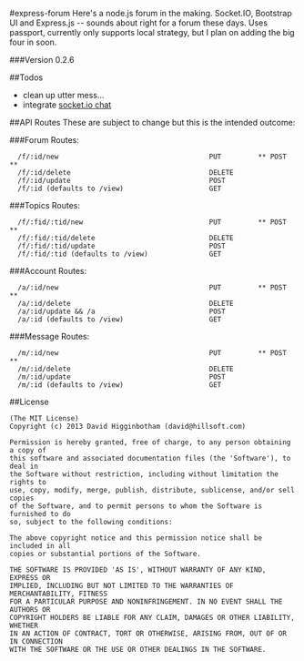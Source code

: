 #express-forum
Here's a node.js forum in the making. Socket.IO, Bootstrap UI and Express.js -- sounds about right for a forum these days. Uses passport, currently only supports local strategy, but I plan on adding the big four in soon.

###Version
0.2.6

##Todos
- clean up utter mess...
- integrate [socket.io chat](https://github.com/dhigginbotham/rwi-chat)

##API Routes
These are subject to change but this is the intended outcome:

###Forum Routes:
```
  /f/:id/new                                     PUT         ** POST **
  /f/:id/delete                                  DELETE
  /f/:id/update                                  POST
  /f/:id (defaults to /view)                     GET
```

###Topics Routes:
```
  /f/:fid/:tid/new                               PUT         ** POST **
  /f/:fid/:tid/delete                            DELETE
  /f/:fid/:tid/update                            POST
  /f/:fid/:tid (defaults to /view)               GET
```

###Account Routes:
```
  /a/:id/new                                     PUT         ** POST **
  /a/:id/delete                                  DELETE
  /a/:id/update && /a                            POST
  /a/:id (defaults to /view)                     GET
```

###Message Routes:
```
  /m/:id/new                                     PUT         ** POST **
  /m/:id/delete                                  DELETE
  /m/:id/update                                  POST
  /m/:id (defaults to /view)                     GET
```

##License
```
(The MIT License)
Copyright (c) 2013 David Higginbotham (david@hillsoft.com)

Permission is hereby granted, free of charge, to any person obtaining a copy of
this software and associated documentation files (the 'Software'), to deal in
the Software without restriction, including without limitation the rights to
use, copy, modify, merge, publish, distribute, sublicense, and/or sell copies
of the Software, and to permit persons to whom the Software is furnished to do
so, subject to the following conditions:

The above copyright notice and this permission notice shall be included in all 
copies or substantial portions of the Software.

THE SOFTWARE IS PROVIDED 'AS IS', WITHOUT WARRANTY OF ANY KIND, EXPRESS OR 
IMPLIED, INCLUDING BUT NOT LIMITED TO THE WARRANTIES OF MERCHANTABILITY, FITNESS 
FOR A PARTICULAR PURPOSE AND NONINFRINGEMENT. IN NO EVENT SHALL THE AUTHORS OR 
COPYRIGHT HOLDERS BE LIABLE FOR ANY CLAIM, DAMAGES OR OTHER LIABILITY, WHETHER 
IN AN ACTION OF CONTRACT, TORT OR OTHERWISE, ARISING FROM, OUT OF OR IN CONNECTION 
WITH THE SOFTWARE OR THE USE OR OTHER DEALINGS IN THE SOFTWARE.
```